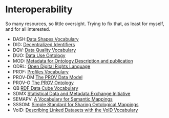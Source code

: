 # Interoperability

So many resources, so little oversight. Trying to fix that, as least for myself, and for all interested.

* DASH:[Data Shapes Vocabulary](https://datashapes.org/dash#)
* DID: [Decentralized Identifiers](https://www.w3.org/TR/did-core/)
* DQV: [Data Quality Vocabulary](https://www.w3.org/TR/vocab-dqv/)
* DUO: [Data Use Ontology](https://obofoundry.org/ontology/duo.html)
* MOD: [Metadata for Ontology Description and publication](https://www.isibang.ac.in/ns/mod/index.html)
* ODRL: [Open Digital Rights Language](https://www.w3.org/TR/odrl-model/)
* PROF: [Profiles Vocabulary](https://www.w3.org/TR/dx-prof/)
* PROV-DM [The PROV Data Model](https://www.w3.org/TR/prov-dm/)
* PROV-O [The PROV Ontology](https://www.w3.org/TR/2013/REC-prov-o-20130430/)
* QB [RDF Data Cube Vocabulary](https://www.w3.org/TR/vocab-data-cube/)
* SDMX [Statistical Data and Metadata Exchange Initiative](http://sdmx.org/)
* SEMAPV: [A Vocabulary for Semantic Mappings](https://mapping-commons.github.io/semantic-mapping-vocabulary/)
* SSSOM: [Simple Standard for Sharing Ontological Mappings](https://mapping-commons.github.io/sssom/spec/)
* VoID: [Describing Linked Datasets with the VoID Vocabulary](https://www.w3.org/TR/void/)
